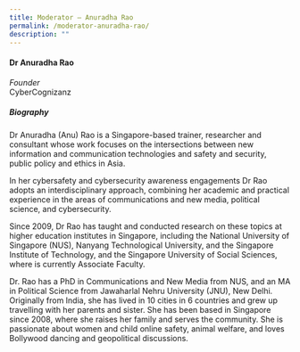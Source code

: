 ```yaml
---
title: Moderator – Anuradha Rao
permalink: /moderator-anuradha-rao/
description: ""
---
```


<!--   ![](/images/Speakers/Anuradha%20Rao.jpg)! -->

#### **Dr Anuradha Rao**

*Founder*  
CyberCognizanz 

##### **Biography**
Dr Anuradha (Anu) Rao is a Singapore-based trainer, researcher and consultant whose work focuses on the intersections between new information and communication technologies and safety and security, public policy and ethics in Asia.

In her cybersafety and cybersecurity awareness engagements Dr Rao adopts an interdisciplinary approach, combining her academic and practical experience in the areas of communications and new media, political science, and cybersecurity.

Since 2009, Dr Rao has taught and conducted research on these topics at higher education institutes in Singapore, including the National University of Singapore (NUS), Nanyang Technological University, and the Singapore Institute of Technology, and the Singapore University of Social Sciences, where is currently Associate Faculty. 

Dr. Rao has a PhD in Communications and New Media from NUS, and an MA in Political Science from Jawaharlal Nehru University (JNU), New Delhi. Originally from India, she has lived in 10 cities in 6 countries and grew up travelling with her parents and sister. She has been based in Singapore since 2008, where she raises her family and serves the community. She is passionate about women and child online safety, animal welfare, and loves Bollywood dancing and geopolitical discussions.